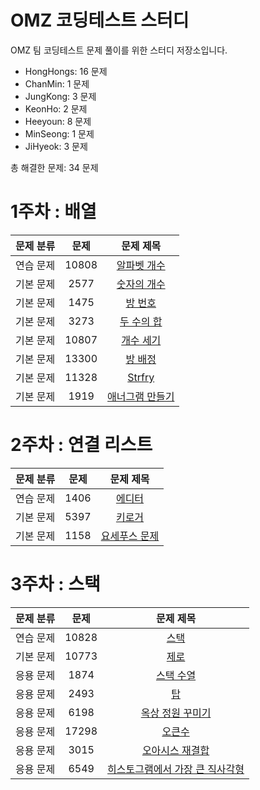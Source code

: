 # OMZ 코딩테스트 스터디
OMZ 팀 코딩테스트 문제 풀이를 위한 스터디 저장소입니다.

<!-- 문제 풀이 현황 시작 -->

- HongHongs: 16 문제
- ChanMin: 1 문제
- JungKong: 3 문제
- KeonHo: 2 문제
- Heeyoun: 8 문제
- MinSeong: 1 문제
- JiHyeok: 3 문제

총 해결한 문제: 34 문제

<!-- 문제 풀이 현황 끝 -->





# 1주차 : 배열

| 문제 분류 | 문제 | 문제 제목 |
| :--: | :--: | :--: |
| 연습 문제 | 10808 | [알파벳 개수](https://www.acmicpc.net/problem/10808) |
| 기본 문제 | 2577 | [숫자의 개수](https://www.acmicpc.net/problem/2577) |
| 기본 문제 | 1475 | [방 번호](https://www.acmicpc.net/problem/1475) |
| 기본 문제 | 3273 | [두 수의 합](https://www.acmicpc.net/problem/3273) |
| 기본 문제 | 10807 | [개수 세기](https://www.acmicpc.net/problem/10807) |
| 기본 문제 | 13300 | [방 배정](https://www.acmicpc.net/problem/13300) |
| 기본 문제 | 11328 | [Strfry](https://www.acmicpc.net/problem/11328) |
| 기본 문제 | 1919 | [애너그램 만들기](https://www.acmicpc.net/problem/1919) |

# 2주차 : 연결 리스트

| 문제 분류 | 문제 | 문제 제목 |
| :--: | :--: | :--: |
| 연습 문제 | 1406 | [에디터](https://www.acmicpc.net/problem/1406) | 
| 기본 문제 | 5397 | [키로거](https://www.acmicpc.net/problem/5397) | 
| 기본 문제 | 1158 | [요세푸스 문제](https://www.acmicpc.net/problem/1158) |

# 3주차 : 스택

| 문제 분류 | 문제 | 문제 제목 |
|:-----:| :--: | :--: |
| 연습 문제 | 10828 | [스택](https://www.acmicpc.net/problem/10828) |
| 기본 문제 | 10773 | [제로](https://www.acmicpc.net/problem/10773) | 
| 응용 문제 | 1874 | [스택 수열](https://www.acmicpc.net/problem/1874) | 
| 응용 문제 | 2493 | [탑](https://www.acmicpc.net/problem/2493) | 
| 응용 문제 | 6198 | [옥상 정원 꾸미기](https://www.acmicpc.net/problem/6198) |
| 응용 문제 | 17298 | [오큰수](https://www.acmicpc.net/problem/17298) | 
| 응용 문제 | 3015 | [오아시스 재결합](https://www.acmicpc.net/problem/3015) |
| 응용 문제 | 6549 | [히스토그램에서 가장 큰 직사각형](https://www.acmicpc.net/problem/6549) | 